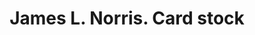 ---
doi: 10.7916/D8349XJ3
date_other: unknown
date_other_textual: unknown
form: printed ephemera
genre:
- Card stock
name:
- James L. Norris
object_in_context_url: https://biggert.cul.columbia.edu/items/view/ave_biggert_01731
subject_hierarchical_geographic:
- Washington, District of Columbia, United States
subject_name:
- James L. Norris
title: James L. Norris. Card stock
sort_title: James L. Norris. Card stock
call_number: ave_biggert_01731
coordinates:
- 38.90472222222222,-77.01638888888888
pid: ave_biggert_01731
identifiers: ave_biggert_01731
thumbnail: https://derivativo-2.library.columbia.edu/iiif/2/ldpd:490843/full/!256,256/0/native.jpg
permalink: "/biggert/ave_biggert_01731/"
layout: iiif-image-page
---